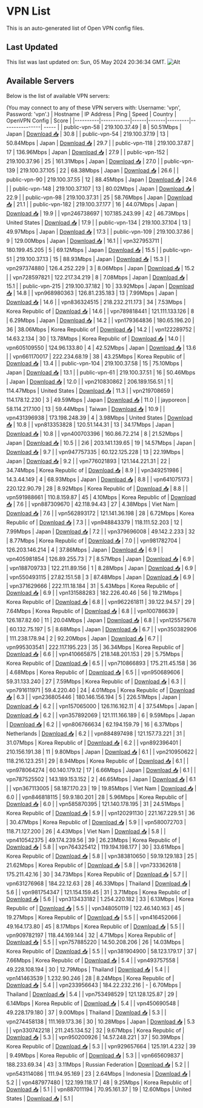 # VPN List

This is an auto-generated list of Open VPN config files.

## Last Updated

This list was last updated on: Sun, 05 May 2024 20:36:34 GMT.
![Alt](https://repobeats.axiom.co/api/embed/186b98318ef1479477931607c1ad7d823f12451f.svg "Repobeats analytics image")

## Available Servers

Below is the list of available VPN servers:

(You may connect to any of these VPN servers with: Username: 'vpn', Password: 'vpn'.)
| Hostname | IP Address | Ping | Speed | Country | OpenVPN Config | Score |
|----------|------------|------|-------|---------|----------------| ----- |
| public-vpn-58 | 219.100.37.49 | 8 | 50.51Mbps | Japan | [Download 📥](./configs/server_0_JP.ovpn) | 30.8 |
| public-vpn-54 | 219.100.37.19 | 13 | 50.84Mbps | Japan | [Download 📥](./configs/server_1_JP.ovpn) | 29.7 |
| public-vpn-118 | 219.100.37.87 | 17 | 136.96Mbps | Japan | [Download 📥](./configs/server_2_JP.ovpn) | 27.9 |
| public-vpn-152 | 219.100.37.96 | 25 | 161.31Mbps | Japan | [Download 📥](./configs/server_3_JP.ovpn) | 27.0 |
| public-vpn-139 | 219.100.37.105 | 22 | 68.38Mbps | Japan | [Download 📥](./configs/server_4_JP.ovpn) | 26.6 |
| public-vpn-90 | 219.100.37.55 | 12 | 88.45Mbps | Japan | [Download 📥](./configs/server_5_JP.ovpn) | 24.6 |
| public-vpn-148 | 219.100.37.107 | 13 | 80.02Mbps | Japan | [Download 📥](./configs/server_6_JP.ovpn) | 22.9 |
| public-vpn-98 | 219.100.37.31 | 25 | 58.76Mbps | Japan | [Download 📥](./configs/server_7_JP.ovpn) | 21.1 |
| public-vpn-182 | 219.100.37.177 | 16 | 44.07Mbps | Japan | [Download 📥](./configs/server_8_JP.ovpn) | 19.9 |
| vpn246738697 | 107.185.243.99 | 42 | 46.73Mbps | United States | [Download 📥](./configs/server_9_US.ovpn) | 17.9 |
| public-vpn-134 | 219.100.37.104 | 13 | 49.97Mbps | Japan | [Download 📥](./configs/server_10_JP.ovpn) | 17.3 |
| public-vpn-109 | 219.100.37.86 | 9 | 129.00Mbps | Japan | [Download 📥](./configs/server_11_JP.ovpn) | 16.1 |
| vpn327953711 | 180.199.45.205 | 5 | 69.12Mbps | Japan | [Download 📥](./configs/server_12_JP.ovpn) | 15.5 |
| public-vpn-51 | 219.100.37.13 | 15 | 88.93Mbps | Japan | [Download 📥](./configs/server_13_JP.ovpn) | 15.3 |
| vpn297374880 | 126.4.252.229 | 3 | 8.06Mbps | Japan | [Download 📥](./configs/server_14_JP.ovpn) | 15.2 |
| vpn728597821 | 122.217.34.219 | 8 | 7.08Mbps | Japan | [Download 📥](./configs/server_15_JP.ovpn) | 15.1 |
| public-vpn-215 | 219.100.37.182 | 10 | 33.92Mbps | Japan | [Download 📥](./configs/server_16_JP.ovpn) | 14.8 |
| vpn968980363 | 126.81.235.183 | 13 | 7.99Mbps | Japan | [Download 📥](./configs/server_17_JP.ovpn) | 14.6 |
| vpn836324515 | 218.232.211.173 | 34 | 7.53Mbps | Korea Republic of | [Download 📥](./configs/server_18_KR.ovpn) | 14.6 |
| vpn789818441 | 121.111.133.126 | 8 | 6.29Mbps | Japan | [Download 📥](./configs/server_19_JP.ovpn) | 14.2 |
| vpn179364836 | 180.65.196.20 | 36 | 38.06Mbps | Korea Republic of | [Download 📥](./configs/server_20_KR.ovpn) | 14.2 |
| vpn122289752 | 14.63.2.134 | 30 | 13.78Mbps | Korea Republic of | [Download 📥](./configs/server_21_KR.ovpn) | 14.0 |
| vpn605109550 | 124.96.133.80 | 4 | 42.52Mbps | Japan | [Download 📥](./configs/server_22_JP.ovpn) | 13.6 |
| vpn661170017 | 222.234.68.19 | 38 | 43.25Mbps | Korea Republic of | [Download 📥](./configs/server_23_KR.ovpn) | 13.4 |
| public-vpn-104 | 219.100.37.58 | 15 | 75.10Mbps | Japan | [Download 📥](./configs/server_24_JP.ovpn) | 13.1 |
| public-vpn-61 | 219.100.37.51 | 16 | 50.46Mbps | Japan | [Download 📥](./configs/server_25_JP.ovpn) | 12.0 |
| vpn210830862 | 206.189.156.51 | 1 | 114.47Mbps | United States | [Download 📥](./configs/server_26_US.ovpn) | 11.3 |
| vpn219708659 | 114.178.12.230 | 3 | 49.59Mbps | Japan | [Download 📥](./configs/server_27_JP.ovpn) | 11.0 |
| jayporeon | 58.114.217.100 | 13 | 59.44Mbps | Taiwan | [Download 📥](./configs/server_28_TW.ovpn) | 10.9 |
| vpn431396938 | 173.198.248.39 | 4 | 3.98Mbps | United States | [Download 📥](./configs/server_29_US.ovpn) | 10.8 |
| vpn813353828 | 120.51.144.31 | 13 | 34.17Mbps | Japan | [Download 📥](./configs/server_30_JP.ovpn) | 10.8 |
| vpn400703396 | 160.86.72.214 | 8 | 21.52Mbps | Japan | [Download 📥](./configs/server_31_JP.ovpn) | 10.5 |
| 2i6 | 203.141.139.65 | 19 | 14.57Mbps | Japan | [Download 📥](./configs/server_32_JP.ovpn) | 9.7 |
| vpn947757335 | 60.122.125.228 | 13 | 22.19Mbps | Japan | [Download 📥](./configs/server_33_JP.ovpn) | 9.2 |
| vpn776021893 | 121.144.221.31 | 22 | 34.74Mbps | Korea Republic of | [Download 📥](./configs/server_34_KR.ovpn) | 8.9 |
| vpn349251986 | 14.3.44.149 | 4 | 68.93Mbps | Japan | [Download 📥](./configs/server_35_JP.ovpn) | 8.8 |
| vpn641075173 | 220.122.90.79 | 28 | 8.92Mbps | Korea Republic of | [Download 📥](./configs/server_36_KR.ovpn) | 8.8 |
| vpn591988661 | 110.8.159.87 | 45 | 4.10Mbps | Korea Republic of | [Download 📥](./configs/server_37_KR.ovpn) | 7.6 |
| vpn887309670 | 42.118.94.43 | 27 | 4.38Mbps | Viet Nam | [Download 📥](./configs/server_38_VN.ovpn) | 7.6 |
| vpn562893172 | 121.141.36.198 | 28 | 6.72Mbps | Korea Republic of | [Download 📥](./configs/server_39_KR.ovpn) | 7.3 |
| vpn948843379 | 118.111.52.203 | 12 | 7.99Mbps | Japan | [Download 📥](./configs/server_40_JP.ovpn) | 7.2 |
| vpn379696008 | 49.142.2.233 | 32 | 8.77Mbps | Korea Republic of | [Download 📥](./configs/server_41_KR.ovpn) | 7.0 |
| vpn981782704 | 126.203.146.214 | 4 | 37.86Mbps | Japan | [Download 📥](./configs/server_42_JP.ovpn) | 6.9 |
| vpn405981854 | 126.89.255.73 | 7 | 8.57Mbps | Japan | [Download 📥](./configs/server_43_JP.ovpn) | 6.9 |
| vpn188709733 | 122.211.89.156 | 1 | 8.28Mbps | Japan | [Download 📥](./configs/server_44_JP.ovpn) | 6.9 |
| vpn550493115 | 27.82.151.58 | 3 | 87.48Mbps | Japan | [Download 📥](./configs/server_45_JP.ovpn) | 6.9 |
| vpn371629666 | 222.111.18.184 | 31 | 5.43Mbps | Korea Republic of | [Download 📥](./configs/server_46_KR.ovpn) | 6.9 |
| vpn131588283 | 182.226.40.46 | 56 | 19.21Mbps | Korea Republic of | [Download 📥](./configs/server_47_KR.ovpn) | 6.8 |
| vpn962261811 | 39.122.94.57 | 29 | 7.64Mbps | Korea Republic of | [Download 📥](./configs/server_48_KR.ovpn) | 6.8 |
| vpn100786639 | 126.187.82.60 | 11 | 20.04Mbps | Japan | [Download 📥](./configs/server_49_JP.ovpn) | 6.8 |
| vpn125575678 | 60.132.75.197 | 5 | 8.68Mbps | Japan | [Download 📥](./configs/server_50_JP.ovpn) | 6.7 |
| vpn350382906 | 111.238.178.94 | 2 | 92.20Mbps | Japan | [Download 📥](./configs/server_51_JP.ovpn) | 6.7 |
| vpn995303541 | 222.117.195.223 | 35 | 36.34Mbps | Korea Republic of | [Download 📥](./configs/server_52_KR.ovpn) | 6.6 |
| vpn410665875 | 218.148.201.153 | 29 | 5.75Mbps | Korea Republic of | [Download 📥](./configs/server_53_KR.ovpn) | 6.5 |
| vpn710866893 | 175.211.45.158 | 36 | 4.68Mbps | Korea Republic of | [Download 📥](./configs/server_54_KR.ovpn) | 6.5 |
| vpn950689606 | 59.31.133.240 | 27 | 7.59Mbps | Korea Republic of | [Download 📥](./configs/server_55_KR.ovpn) | 6.3 |
| vpn791611971 | 59.4.220.40 | 24 | 4.01Mbps | Korea Republic of | [Download 📥](./configs/server_56_KR.ovpn) | 6.3 |
| vpn236805446 | 180.146.156.194 | 5 | 226.51Mbps | Japan | [Download 📥](./configs/server_57_JP.ovpn) | 6.2 |
| vpn157065000 | 126.116.162.11 | 4 | 37.54Mbps | Japan | [Download 📥](./configs/server_58_JP.ovpn) | 6.2 |
| vpn357892069 | 121.111.166.189 | 6 | 9.59Mbps | Japan | [Download 📥](./configs/server_59_JP.ovpn) | 6.2 |
| vpn806766634 | 62.194.159.79 | 16 | 6.37Mbps | Netherlands | [Download 📥](./configs/server_60_NL.ovpn) | 6.2 |
| vpn884897498 | 121.157.73.221 | 31 | 31.07Mbps | Korea Republic of | [Download 📥](./configs/server_61_KR.ovpn) | 6.2 |
| vpn892396401 | 210.156.191.38 | 11 | 9.80Mbps | Japan | [Download 📥](./configs/server_62_JP.ovpn) | 6.1 |
| vpn210950622 | 118.216.123.251 | 29 | 8.94Mbps | Korea Republic of | [Download 📥](./configs/server_63_KR.ovpn) | 6.1 |
| vpn978064274 | 60.140.179.12 | 17 | 6.66Mbps | Japan | [Download 📥](./configs/server_64_JP.ovpn) | 6.1 |
| vpn787525502 | 143.189.153.152 | 2 | 46.65Mbps | Japan | [Download 📥](./configs/server_65_JP.ovpn) | 6.1 |
| vpn367113005 | 58.187.170.23 | 19 | 19.85Mbps | Viet Nam | [Download 📥](./configs/server_66_VN.ovpn) | 6.0 |
| vpn846818115 | 59.9.180.201 | 28 | 5.96Mbps | Korea Republic of | [Download 📥](./configs/server_67_KR.ovpn) | 6.0 |
| vpn585870395 | 121.140.178.195 | 31 | 24.51Mbps | Korea Republic of | [Download 📥](./configs/server_68_KR.ovpn) | 5.9 |
| vpn120291130 | 221.167.229.51 | 36 | 30.47Mbps | Korea Republic of | [Download 📥](./configs/server_69_KR.ovpn) | 5.9 |
| vpn580072703 | 118.71.127.200 | 26 | 4.43Mbps | Viet Nam | [Download 📥](./configs/server_70_VN.ovpn) | 5.8 |
| vpn410542375 | 49.174.239.56 | 39 | 26.23Mbps | Korea Republic of | [Download 📥](./configs/server_71_KR.ovpn) | 5.8 |
| vpn764325412 | 119.194.198.177 | 30 | 33.61Mbps | Korea Republic of | [Download 📥](./configs/server_72_KR.ovpn) | 5.8 |
| vpn383810650 | 59.19.129.183 | 25 | 21.62Mbps | Korea Republic of | [Download 📥](./configs/server_73_KR.ovpn) | 5.8 |
| vpn733362618 | 175.211.42.16 | 30 | 34.73Mbps | Korea Republic of | [Download 📥](./configs/server_74_KR.ovpn) | 5.7 |
| vpn631276968 | 184.22.12.63 | 28 | 46.33Mbps | Thailand | [Download 📥](./configs/server_75_TH.ovpn) | 5.6 |
| vpn981754347 | 121.154.159.45 | 31 | 3.71Mbps | Korea Republic of | [Download 📥](./configs/server_76_KR.ovpn) | 5.6 |
| vpn313433182 | 1.254.220.182 | 33 | 6.13Mbps | Korea Republic of | [Download 📥](./configs/server_77_KR.ovpn) | 5.5 |
| vpn348050119 | 122.46.140.163 | 45 | 19.27Mbps | Korea Republic of | [Download 📥](./configs/server_78_KR.ovpn) | 5.5 |
| vpn416452066 | 49.164.173.80 | 45 | 8.17Mbps | Korea Republic of | [Download 📥](./configs/server_79_KR.ovpn) | 5.5 |
| vpn909782197 | 118.44.169.144 | 32 | 4.71Mbps | Korea Republic of | [Download 📥](./configs/server_80_KR.ovpn) | 5.5 |
| vpn757885220 | 14.50.208.206 | 26 | 14.03Mbps | Korea Republic of | [Download 📥](./configs/server_81_KR.ovpn) | 5.5 |
| vpn381904900 | 58.123.179.17 | 37 | 7.66Mbps | Korea Republic of | [Download 📥](./configs/server_82_KR.ovpn) | 5.4 |
| vpn493757558 | 49.228.108.194 | 30 | 12.79Mbps | Thailand | [Download 📥](./configs/server_83_TH.ovpn) | 5.4 |
| vpn141463539 | 1.232.90.246 | 28 | 8.24Mbps | Korea Republic of | [Download 📥](./configs/server_84_KR.ovpn) | 5.4 |
| vpn233956643 | 184.22.232.216 | - | 6.70Mbps | Thailand | [Download 📥](./configs/server_85_TH.ovpn) | 5.4 |
| vpn753498529 | 121.128.125.87 | 29 | 6.14Mbps | Korea Republic of | [Download 📥](./configs/server_86_KR.ovpn) | 5.4 |
| vpn450690548 | 49.228.179.180 | 37 | 9.00Mbps | Thailand | [Download 📥](./configs/server_87_TH.ovpn) | 5.3 |
| vpn274458138 | 111.169.173.36 | 30 | 10.28Mbps | Japan | [Download 📥](./configs/server_88_JP.ovpn) | 5.3 |
| vpn330742218 | 211.245.134.52 | 32 | 9.67Mbps | Korea Republic of | [Download 📥](./configs/server_89_KR.ovpn) | 5.3 |
| vpn950200926 | 14.57.248.221 | 37 | 50.39Mbps | Korea Republic of | [Download 📥](./configs/server_90_KR.ovpn) | 5.3 |
| vpn929657664 | 125.191.4.232 | 39 | 9.49Mbps | Korea Republic of | [Download 📥](./configs/server_91_KR.ovpn) | 5.3 |
| vpn665609837 | 188.233.69.34 | 43 | 3.11Mbps | Russian Federation | [Download 📥](./configs/server_92_RU.ovpn) | 5.2 |
| vpn543114086 | 111.94.95.169 | 23 | 2.64Mbps | Indonesia | [Download 📥](./configs/server_93_ID.ovpn) | 5.2 |
| vpn487977480 | 122.199.118.17 | 48 | 9.25Mbps | Korea Republic of | [Download 📥](./configs/server_94_KR.ovpn) | 5.1 |
| vpn887011194 | 70.95.161.37 | 19 | 12.60Mbps | United States | [Download 📥](./configs/server_95_US.ovpn) | 5.1 |
